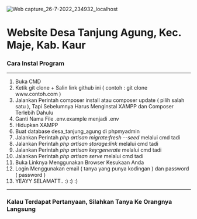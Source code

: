 ![Web capture_26-7-2022_234932_localhost](https://user-images.githubusercontent.com/58359912/181064321-b3eb4d98-5515-4ebf-a3dc-2c963bb6c394.jpeg)

<h1>Website Desa Tanjung Agung, Kec. Maje, Kab. Kaur</h1>

<h3>Cara Instal Program</h3>
<hr>
<ol>
    <li>Buka CMD</li>
    <li>Ketik git clone + Salin link github ini ( contoh : git clone www.contoh.com )</li>
    <li>Jalankan Perintah composer install atau composer update ( pilih salah satu ), Tapi Sebelumnya Harus Menginstal XAMPP dan Composer Terlebih Dahulu</li>
    <li>Ganti Nama File .env.example menjadi .env</li>
    <li>Hidupkan XAMPP</li>
    <li>Buat database desa_tanjung_agung di phpmyadmin</li>
    <li>Jalankan Perintah <i>php artisan migrate:fresh --seed</i> melalui cmd tadi</li>
    <li>Jalankan Perintah <i>php artisan storage:link</i> melalui cmd tadi</li>
    <li>Jalankan Perintah <i>php artisan key:generate</i> melalui cmd tadi</li>
    <li>Jalankan Perintah <i>php artisan serve</i> melalui cmd tadi</li>
    <li>Buka Linknya Menggunakan Browser Kesukaan Anda</li>
    <li>Login Menggunakan email ( tanya yang punya kodingan ) dan password ( password )</li>
    <li>YEAYY SELAMATT.. :) :) :)</li>
</ol>
<hr>
<h3>Kalau Terdapat Pertanyaan, Silahkan Tanya Ke Orangnya Langsung</h3>
